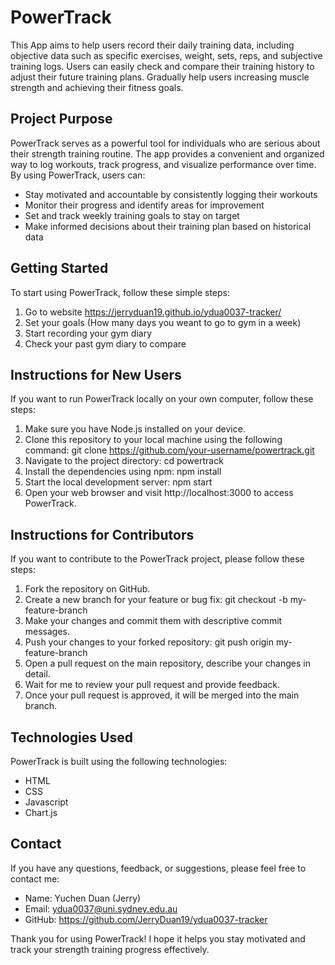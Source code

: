 # PowerTrack

This App aims to help users record their daily training data, including objective data such as specific exercises, weight, sets, reps, and subjective training logs. Users can easily check and compare their training history to adjust their future training plans. Gradually help users increasing muscle strength and achieving their fitness goals.

## Project Purpose

PowerTrack serves as a powerful tool for individuals who are serious about their strength training routine. The app provides a convenient and organized way to log workouts, track progress, and visualize performance over time. By using PowerTrack, users can:

- Stay motivated and accountable by consistently logging their workouts
- Monitor their progress and identify areas for improvement
- Set and track weekly training goals to stay on target
- Make informed decisions about their training plan based on historical data

## Getting Started

To start using PowerTrack, follow these simple steps:

1. Go to website https://jerryduan19.github.io/ydua0037-tracker/
2. Set your goals (How many days you weant to go to gym in a week)
3. Start recording your gym diary
4. Check your past gym diary to compare

## Instructions for New Users

If you want to run PowerTrack locally on your own computer, follow these steps:

1. Make sure you have Node.js installed on your device.
2. Clone this repository to your local machine using the following command: git clone https://github.com/your-username/powertrack.git
3. Navigate to the project directory: cd powertrack
4. Install the dependencies using npm: npm install
5. Start the local development server: npm start
6. Open your web browser and visit http://localhost:3000 to access PowerTrack.

## Instructions for Contributors

If you want to contribute to the PowerTrack project, please follow these steps:

1. Fork the repository on GitHub.
2. Create a new branch for your feature or bug fix: git checkout -b my-feature-branch
3. Make your changes and commit them with descriptive commit messages.
4. Push your changes to your forked repository: git push origin my-feature-branch
5. Open a pull request on the main repository, describe your changes in detail.
6. Wait for me to review your pull request and provide feedback.
7. Once your pull request is approved, it will be merged into the main branch.

## Technologies Used
PowerTrack is built using the following technologies:
- HTML
- CSS
- Javascript
- Chart.js

## Contact

If you have any questions, feedback, or suggestions, please feel free to contact me:

- Name: Yuchen Duan (Jerry)
- Email: ydua0037@uni.sydney.edu.au
- GitHub: https://github.com/JerryDuan19/ydua0037-tracker

Thank you for using PowerTrack! I hope it helps you stay motivated and track your strength training progress effectively.